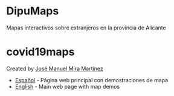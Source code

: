 # DipuMaps

Mapas interactivos sobre extranjeros en la provincia de Alicante

covid19maps
=============

Created by [José Manuel Mira Martínez](https://github.com/josemamira/)

* [Español](https://josemamira.github.io/dipumaps/index-es.html) - Página web principal con demostraciones de mapa
* [English](https://josemamira.github.io/dipumaps/index.html) - Main web page with map demos
